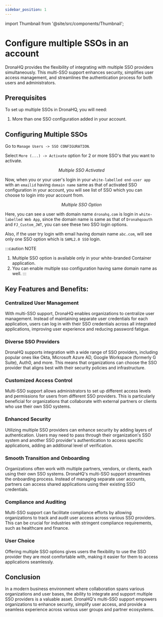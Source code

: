 ```yaml
---
sidebar_position: 1
---
```


import Thumbnail from '@site/src/components/Thumbnail';

# Configure multiple SSOs in an account

DronaHQ provides the flexibility of integrating with multiple SSO providers simultaneously. This multi-SSO support enhances security, simplifies user access management, and streamlines the authentication process for both users and administrators.

## Prerequisites

To set up multiple SSOs in DronaHQ, you will need:

1. More than one SSO configuration added in your account.


## Configuring Multiple SSOs

Go to `Manage Users -> SSO CONFIGURATION`.

Select `More (...) -> Activate` option for 2 or more SSO's that you want to activate.

<figure>
  <Thumbnail src="/img/org-and-user-management-concepts/multiple-sso-activated.png" alt="Multiple SSO Activated" />
  <figcaption align = "center"><i>Multiple SSO Activated</i></figcaption>
</figure>

Now, when you or your user's login in your `white-labelled end-user app` with an `emailid` having `domain name` same as that of activated SSO configuration in your account, you will see list of SSO which you can choose to login into your account from.

<figure>
  <Thumbnail src="/img/org-and-user-management-concepts/multiple-sso-option.png" alt="Multiple SSO Option" />
  <figcaption align = "center"><i>Multiple SSO Option</i></figcaption>
</figure>

Here, you can see a user with domain name `dronahq.com` is login in `white-labelled Web App`, since the domain name is same as that of `Dronahqoauth` and `FJ_Custom_JWT`, you can see these two SSO login options.

Also, if the user try login with email having domain name `abc.com`, will see only one SSO option which is `SAML2.0 SSO` login.

:::caution NOTE
1. Multiple SSO option is available only in your white-branded Container application.
1. You can enable multiple sso configuration having same domain name as well.
:::

## Key Features and Benefits:

### Centralized User Management

With multi-SSO support, DronaHQ enables organizations to centralize user management. Instead of maintaining separate user credentials for each application, users can log in with their SSO credentials across all integrated applications, improving user experience and reducing password fatigue.

### Diverse SSO Providers

DronaHQ supports integration with a wide range of SSO providers, including popular ones like Okta, Microsoft Azure AD, Google Workspace (formerly G Suite), Auth0, and more. This means that organizations can choose the SSO provider that aligns best with their security policies and infrastructure.

### Customized Access Control

Multi-SSO support allows administrators to set up different access levels and permissions for users from different SSO providers. This is particularly beneficial for organizations that collaborate with external partners or clients who use their own SSO systems.

### Enhanced Security

Utilizing multiple SSO providers can enhance security by adding layers of authentication. Users may need to pass through their organization's SSO system and another SSO provider's authentication to access specific applications, adding an additional level of verification.

### Smooth Transition and Onboarding
Organizations often work with multiple partners, vendors, or clients, each using their own SSO systems. DronaHQ's multi-SSO support streamlines the onboarding process. Instead of managing separate user accounts, partners can access shared applications using their existing SSO credentials.

### Compliance and Auditing

Multi-SSO support can facilitate compliance efforts by allowing organizations to track and audit user access across various SSO providers. This can be crucial for industries with stringent compliance requirements, such as healthcare and finance.

### User Choice

Offering multiple SSO options gives users the flexibility to use the SSO provider they are most comfortable with, making it easier for them to access applications seamlessly.

## Conclusion

In a modern business environment where collaboration spans various organizations and user bases, the ability to integrate and support multiple SSO providers is a valuable asset. DronaHQ's multi-SSO support empowers organizations to enhance security, simplify user access, and provide a seamless experience across various user groups and partner ecosystems.